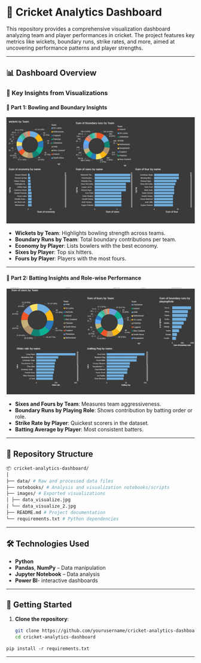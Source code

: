 # 🏏 Cricket Analytics Dashboard

This repository provides a comprehensive visualization dashboard analyzing team and player performances in cricket. The project features key metrics like wickets, boundary runs, strike rates, and more, aimed at uncovering performance patterns and player strengths.

---

## 📊 Dashboard Overview

### 🔹 Key Insights from Visualizations

#### 📌 Part 1: Bowling and Boundary Insights

![Cricket Data Visualization - Part 1](images/data_visualize.jpg)

- **Wickets by Team**: Highlights bowling strength across teams.
- **Boundary Runs by Team**: Total boundary contributions per team.
- **Economy by Player**: Lists bowlers with the best economy.
- **Sixes by Player**: Top six hitters.
- **Fours by Player**: Players with the most fours.

---

#### 📌 Part 2: Batting Insights and Role-wise Performance

![Cricket Data Visualization - Part 2](images/data_visualize_2.jpg)

- **Sixes and Fours by Team**: Measures team aggressiveness.
- **Boundary Runs by Playing Role**: Shows contribution by batting order or role.
- **Strike Rate by Player**: Quickest scorers in the dataset.
- **Batting Average by Player**: Most consistent batters.

---

## 📁 Repository Structure

``` bash
📦 cricket-analytics-dashboard/
│
├── data/ # Raw and processed data files
├── notebooks/ # Analysis and visualization notebooks/scripts
├── images/ # Exported visualizations
│ ├── data_visualize.jpg
│ └── data_visualize_2.jpg
├── README.md # Project documentation
└── requirements.txt # Python dependencies
```

---

## 🛠️ Technologies Used

- **Python**
- **Pandas**, **NumPy** – Data manipulation
- **Jupyter Notebook** – Data analysis
- **Power BI**- interactive dashboards

---

## 🚀 Getting Started

1. **Clone the repository**:
   ```bash
   git clone https://github.com/yourusername/cricket-analytics-dashboard.git
   cd cricket-analytics-dashboard
  ```
  pip install -r requirements.txt
```

---

